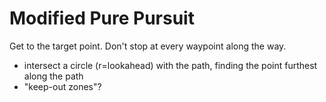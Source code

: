 # Modified Pure Pursuit

Get to the target point. Don't stop at every waypoint along the way.

* intersect a circle (r=lookahead) with the path, finding the point furthest along the path
* "keep-out zones"?